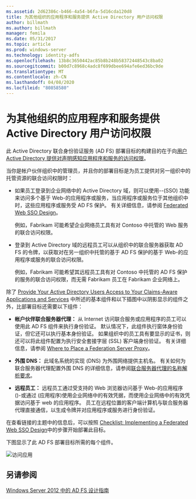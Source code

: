 ```yaml
---
ms.assetid: 2d62386c-b466-4a54-b6fa-5d16cda120d8
title: 为其他组织的应用程序和服务提供 Active Directory 用户访问权限
author: billmath
ms.author: billmath
manager: femila
ms.date: 05/31/2017
ms.topic: article
ms.prod: windows-server
ms.technology: identity-adfs
ms.openlocfilehash: 13b8c3650442ac85b8b248b58372448543c8ba02
ms.sourcegitcommit: b00d7c8968c4adc8f699dbee694afe6ed36bc9de
ms.translationtype: MT
ms.contentlocale: zh-CN
ms.lasthandoff: 04/08/2020
ms.locfileid: "80858580"
---
```

# <a name="provide-your-active-directory-users-access-to-the-applications-and-services-of-other-organizations"></a>为其他组织的应用程序和服务提供 Active Directory 用户访问权限

此 Active Directory 联合身份验证服务 \(AD FS\) 部署目标的构建目的在于向[用户 Active Directory 提供对声明感知应用程序和服务的访问权限](Provide-Your-Active-Directory-Users-Access-to-Your-Claims-Aware-Applications-and-Services.md)。  
  
当你是帐户伙伴组织中的管理员，并且你的部署目标是为员工提供对另一组织中的托管资源的联合访问权限时：  
  
-   如果员工登录到企业网络中的 Active Directory 域，则可以使用\-\-\(SSO\) 功能来访问多个基于 Web\-的应用程序或服务，当应用程序或服务位于其他组织中时，这些应用程序或服务受 AD FS 保护。 有关详细信息，请参阅 [Federated Web SSO Design](Federated-Web-SSO-Design.md)。  
  
    例如，Fabrikam 可能希望企业网络员工具有对 Contoso 中托管的 Web 服务的联合访问权限。  
  
-   登录到 Active Directory 域的远程员工可以从组织中的联合服务器获取 AD FS 的令牌，以获取对在另一组织中托管的基于 AD FS 保护的基于 Web\-的应用程序或服务的联合访问权限。  
  
    例如，Fabrikam 可能希望其远程员工具有对 Contoso 中托管的 AD FS 保护的服务的联合访问权限，而无需 Fabrikam 员工在 Fabrikam 企业网络上。  
  
除了 [Provide Your Active Directory Users Access to Your Claims-Aware Applications and Services](Provide-Your-Active-Directory-Users-Access-to-Your-Claims-Aware-Applications-and-Services.md) 中所述的基本组件和以下插图中以阴影显示的组件之外，比部署目标还需要以下组件：  
  
-   **帐户伙伴联合服务器代理：** 从 Internet 访问联合服务或应用程序的员工可以使用此 AD FS 组件来执行身份验证。 默认情况下，此组件执行窗体身份验证，但它还可以执行基本身份验证。 如果组织中的员工具有要显示的证书，则还可以将此组件配置为执行安全套接字层 \(SSL\) 客户端身份验证。 有关详细信息，请参阅 [Where to Place a Federation Server Proxy](Where-to-Place-a-Federation-Server-Proxy.md)。  
  
-   **外围 DNS：** 此域名系统的实现 \(DNS\) 为外围网络提供主机名。 有关如何为联合服务器代理配置外围 DNS 的详细信息，请参阅[联合服务器代理的名称解析要求](Name-Resolution-Requirements-for-Federation-Server-Proxies.md)。  
  
-   **远程员工：** 远程员工通过受支持的 Web 浏览器访问基于 Web\-的应用程序 \(\)\-或通过 \(应用程序\)使用企业网络中的有效凭据，而使用企业网络中的有效凭据访问基于 web 的应用程序。 员工在远程位置的客户端计算机与联合服务器代理直接通信，以生成令牌并对应用程序或服务进行身份验证。  
  
在查看链接的主题中的信息后，可以按照 [Checklist: Implementing a Federated Web SSO Design](../../ad-fs/deployment/Checklist--Implementing-a-Federated-Web-SSO-Design.md)中的步骤开始部署此目标。  
  
下图显示了此 AD FS 部署目标所需的每个组件。  
  
![访问应用](media/50af4837-31e0-451f-a942-e705c2300065.gif)  
  
## <a name="see-also"></a>另请参阅
[Windows Server 2012 中的 AD FS 设计指南](AD-FS-Design-Guide-in-Windows-Server-2012.md)
